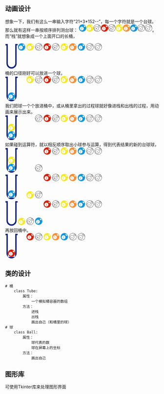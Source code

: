 ## 动画设计
 想象一下，我们有这么一串输入字符“21+3*152--”，每一个字符就是一个台球。那么就有这样一串按顺序排列测台球：
<img src="img/ball-2.png" width="24px"><img src="img/ball-1.png" width="24px"><img src="img/ball-add.png" width="24px"><img src="img/ball-3.png" width="24px"><img src="img/ball-mul.png" width="24px"><img src="img/ball-1.png" width="24px"><img src="img/ball-5.png" width="24px"><img src="img/ball-2.png" width="24px"><img src="img/ball-sub.png" width="24px"><img src="img/ball-sub.png" width="24px">。而“栈”就想象成一个上面开口的长桶， 
<div style="display: flex;
    flex-direction: row;">
    <div>
        <img src="img/tube.png" width="42px">
    </div>
    <div>
        <img src="img/ball-2.png" width="24px">
        <img src="img/ball-1.png" width="24px">
        <img src="img/ball-add.png" width="24px">
        <img src="img/ball-3.png" width="24px">
        <img src="img/ball-mul.png" width="24px">
        <img src="img/ball-1.png" width="24px">
        <img src="img/ball-5.png" width="24px">
        <img src="img/ball-2.png" width="24px">
        <img src="img/ball-sub.png" width="24px">
        <img src="img/ball-sub.png" width="24px">
    </div>
</div>
桶的口径刚好可以放进一个球，
<div style="display: flex;
    flex-direction: row;">
    <div>
        <img src="img/tube.png" width="42px">
        <img src="img/ball-2.png" width="24px" style="position: relative; left: -37px; top: -6px">
    </div>
    <div>
        <img src="img/ball-1.png" width="24px">
        <img src="img/ball-add.png" width="24px">
        <img src="img/ball-3.png" width="24px">
        <img src="img/ball-mul.png" width="24px">
        <img src="img/ball-1.png" width="24px">
        <img src="img/ball-5.png" width="24px">
        <img src="img/ball-2.png" width="24px">
        <img src="img/ball-sub.png" width="24px">
        <img src="img/ball-sub.png" width="24px">
    </div>
</div>
我们把球一个个放进桶中，或从桶里拿出的过程球就好像进栈和出栈的过程，用动画来展示出来。 
<div style="display: flex;
    flex-direction: row;">
    <div>
        <img src="img/tube.png" width="42px">
        <img src="img/ball-2.png" width="24px" style="position: relative; left: -37px; top: -6px">
        <img src="img/ball-1.png" width="24px" style="position: relative; left: -65px; top: -30px">
    </div>
    <div>
        <img src="img/ball-add.png" width="24px">
        <img src="img/ball-3.png" width="24px">
        <img src="img/ball-mul.png" width="24px">
        <img src="img/ball-1.png" width="24px">
        <img src="img/ball-5.png" width="24px">
        <img src="img/ball-2.png" width="24px">
        <img src="img/ball-sub.png" width="24px">
        <img src="img/ball-sub.png" width="24px">
    </div>
</div>
如果碰到运算符，就以相反顺序取出小球参与运算，得到代表结果的新的台球球，
<div style="display: flex;
    flex-direction: row;">
    <div>
        <img src="img/tube.png" width="42px">
        <img src="img/ball-2.png" width="24px" style="position: relative; left: -37px; top: -6px">
        <img src="img/ball-1.png" width="24px" style="position: relative; left: -65px; top: -30px">
    </div>
    <div>
        <img src="img/ball-add.png" width="24px" style="position: relative; top: 56px">
        <img src="img/ball-3.png" width="24px">
        <img src="img/ball-mul.png" width="24px">
        <img src="img/ball-1.png" width="24px">
        <img src="img/ball-5.png" width="24px">
        <img src="img/ball-2.png" width="24px">
        <img src="img/ball-sub.png" width="24px">
        <img src="img/ball-sub.png" width="24px">
    </div>
</div>
<div style="display: flex;
    flex-direction: row;">
    <div>
        <img src="img/tube.png" width="42px">
        <img src="img/ball-2.png" width="24px" style="position: relative; left: -37px; top: -6px">
    </div>
    <div>
        <img src="img/ball-1.png" width="24px" style="position: relative; top: 57px">
        <img src="img/ball-add.png" width="24px" style="position: relative; top: 56px">
        <img src="img/ball-3.png" width="24px">
        <img src="img/ball-mul.png" width="24px">
        <img src="img/ball-1.png" width="24px">
        <img src="img/ball-5.png" width="24px">
        <img src="img/ball-2.png" width="24px">
        <img src="img/ball-sub.png" width="24px">
        <img src="img/ball-sub.png" width="24px">
    </div>
</div>
<div style="display: flex;
    flex-direction: row;">
    <div>
        <img src="img/tube.png" width="42px">
    </div>
    <div>
        <img src="img/ball-1.png" width="24px" style="position: relative; top: 57px">
        <img src="img/ball-add.png" width="24px" style="position: relative; top: 56px">
        <img src="img/ball-2.png" width="24px" style="position: relative; top: 56px">
        <img src="img/ball-3.png" width="24px">
        <img src="img/ball-mul.png" width="24px">
        <img src="img/ball-1.png" width="24px">
        <img src="img/ball-5.png" width="24px">
        <img src="img/ball-2.png" width="24px">
        <img src="img/ball-sub.png" width="24px">
        <img src="img/ball-sub.png" width="24px">
    </div>
</div>
再放回桶中。
<div style="display: flex;
    flex-direction: row;">
    <div>
        <img src="img/tube.png" width="42px">
        <img src="img/ball-3.png" width="24px" style="position: relative; left: -37px; top: -6px">
    </div>
    <div>
        <img src="img/ball-3.png" width="24px">
        <img src="img/ball-mul.png" width="24px">
        <img src="img/ball-1.png" width="24px">
        <img src="img/ball-5.png" width="24px">
        <img src="img/ball-2.png" width="24px">
        <img src="img/ball-sub.png" width="24px">
        <img src="img/ball-sub.png" width="24px">
    </div>
</div>

## 类的设计
```
# 桶
    class Tube:
        属性：
            一个模拟桶容器的数组
        方法：
            进栈
            出栈
            画出自己（和桶里的球）
# 球
    class Ball:
        属性：
            球代表的数
            球在屏幕上的坐标
        方法：
            画出自己
```

## 图形库
可使用Tkinter库来处理图形界面